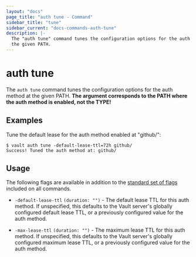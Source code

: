 ```yaml
---
layout: "docs"
page_title: "auth tune - Command"
sidebar_title: "tune"
sidebar_current: "docs-commands-auth-tune"
description: |-
  The "auth tune" command tunes the configuration options for the auth method at
  the given PATH.
---
```


# auth tune

The `auth tune` command tunes the configuration options for the auth method at
the given PATH. **The argument corresponds to the PATH where the auth method is
enabled, not the TYPE!**

## Examples

Tune the default lease for the auth method enabled at "github/":

```text
$ vault auth tune -default-lease-ttl=72h github/
Success! Tuned the auth method at: github/
```

## Usage

The following flags are available in addition to the [standard set of
flags](/docs/commands/index.html) included on all commands.

- `-default-lease-ttl` `(duration: "")` - The default lease TTL for this auth
  method. If unspecified, this defaults to the Vault server's globally
  configured default lease TTL, or a previously configured value for the auth
  method.

- `-max-lease-ttl` `(duration: "")` - The maximum lease TTL for this auth
  method. If unspecified, this defaults to the Vault server's globally
  configured maximum lease TTL, or a previously configured value for the auth
  method.
